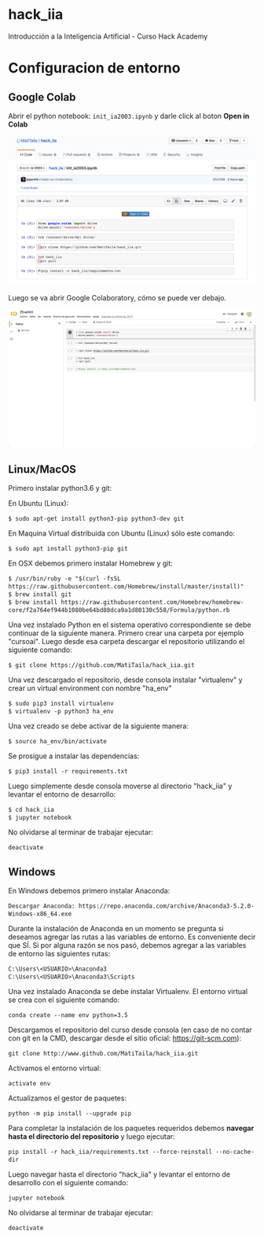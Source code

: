 # hack_iia
Introducción a la Inteligencia Artificial - Curso Hack Academy

# Configuracion de entorno

## Google Colab


Abrir el python notebook: ```init_ia2003.ipynb``` y darle click al boton **Open in Colab**

![Screen shoot](images/Screenshot_init.png)

Luego se va abrir Google Colaboratory, cómo se puede ver debajo.

![Screen shoot](images/Screenshot_colab.png)

## Linux/MacOS

Primero instalar python3.6 y git:

En Ubuntu (Linux):
```
$ sudo apt-get install python3-pip python3-dev git
```

En Maquina Virtual distribuida con Ubuntu (Linux) sólo este comando:
```
$ sudo apt install python3-pip git
```

En OSX debemos primero instalar Homebrew y git:
```
$ /usr/bin/ruby -e "$(curl -fsSL https://raw.githubusercontent.com/Homebrew/install/master/install)"
$ brew install git
$ brew install https://raw.githubusercontent.com/Homebrew/homebrew-core/f2a764ef944b1080be64bd88dca9a1d80130c558/Formula/python.rb
```

Una vez instalado Python en el sistema operativo correspondiente se debe continuar de la siguiente manera. Primero crear una carpeta por ejemplo "cursoai". Luego desde esa carpeta descargar el repositorio utilizando el siguiente comando:
```
$ git clone https://github.com/MatiTaila/hack_iia.git

```

Una vez descargado el repositorio, desde consola instalar "virtualenv" y crear un virtual environment con nombre "ha_env"

```
$ sudo pip3 install virtualenv
$ virtualenv -p python3 ha_env
```

Una vez creado se debe activar de la siguiente manera:

```
$ source ha_env/bin/activate
```
Se prosigue a instalar las dependencias:
```
$ pip3 install -r requirements.txt
```

Luego simplemente desde consola moverse al directorio "hack_iia" y levantar el entorno de desarrollo:
```
$ cd hack_iia
$ jupyter notebook
```
No olvidarse al terminar de trabajar ejecutar:
```
deactivate
```

## Windows

En Windows debemos primero instalar Anaconda:

```
Descargar Anaconda: https://repo.anaconda.com/archive/Anaconda3-5.2.0-Windows-x86_64.exe
```

Durante la instalación de Anaconda en un momento se pregunta si deseamos agregar las rutas a las variables de entorno. Es conveniente decir que SÍ. Si por alguna razón se nos pasó, debemos agregar a las variables de entorno las siguientes rutas:

```
C:\Users\<USUARIO>\Anaconda3
C:\Users\<USUARIO>\Anaconda3\Scripts
```

Una vez instalado Anaconda se debe instalar Virtualenv. El entorno virtual se crea con el siguiente comando:
```
conda create --name env python=3.5
```

Descargamos el repositorio del curso desde consola (en caso de no contar con git en la CMD, descargar desde el sitio oficial: https://git-scm.com):
```
git clone http://www.github.com/MatiTaila/hack_iia.git
```

Activamos el entorno virtual: 
```
activate env
```
Actualizamos el gestor de paquetes:
```
python -m pip install --upgrade pip
```
Para completar la instalación de los paquetes requeridos debemos **navegar hasta el directorio del repositorio** y luego ejecutar:
```
pip install -r hack_iia/requirements.txt --force-reinstall --no-cache-dir
```
Luego navegar hasta el directorio "hack_iia" y levantar el entorno de desarrollo con el siguiente comando:
```
jupyter notebook
```
No olvidarse al terminar de trabajar ejecutar:
```
deactivate
```

